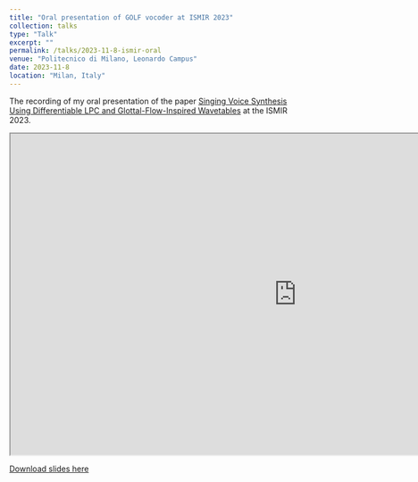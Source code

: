 ```yaml
---
title: "Oral presentation of GOLF vocoder at ISMIR 2023"
collection: talks
type: "Talk"
excerpt: ""
permalink: /talks/2023-11-8-ismir-oral
venue: "Politecnico di Milano, Leonardo Campus"
date: 2023-11-8
location: "Milan, Italy"
---
```


The recording of my oral presentation of the paper [Singing Voice Synthesis Using Differentiable LPC and Glottal-Flow-Inspired Wavetables](/publications/2023-11-4-golf) at the ISMIR 2023.

<iframe width="1024px" height="576px"
src="https://www.dropbox.com/scl/fi/26td67y7b1kcb3bxh63me/BPC_6.mp4?rlkey=rvztprv46xhulkk5kskfeem14&e=1&st=rlfr5rkk&raw=1"
allowfullscreen>
</iframe>


[Download slides here](https://github.com/yoyololicon/presentations/tree/main/slides/2023/ismir.pdf)